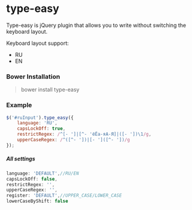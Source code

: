 # type-easy
Type-easy is jQuery plugin that allows you to write without switching the keyboard layout.

Keyboard layout support:
- RU
- EN

### Bower Installation

> bower install type-easy

### Example

```javascript
$('#ruInput').type_easy({
    language: 'RU',
    capsLockOff: true,
    restrictRegex: /^[- ']|[^- 'ёЁа-яА-Я]|([- '])\1/g,
    upperCaseRegex: /^([^- '])|[- ']([^- '])/g
});
```

##### All settings
```javascript
language: 'DEFAULT',//RU/EN
capsLockOff: false,
restrictRegex: '',
upperCaseRegex: '',
register: 'DEFAULT',//UPPER_CASE/LOWER_CASE
lowerCaseByShift: false
```
